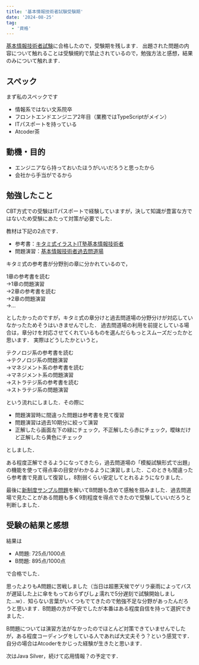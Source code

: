```yaml
---
title: '基本情報技術者試験受験期'
date: '2024-08-25'
tag:
  - '資格'
---
```


[基本情報技術者試験](https://www.ipa.go.jp/shiken/kubun/fe.html)に合格したので，受験期を残します．
出題された問題の内容について触れることは受験規約で禁止されているので，勉強方法と感想，結果のみについて触れます．

## スペック

まず私のスペックです

- 情報系ではない文系院卒
- フロントエンドエンジニア2年目（業務ではTypeScriptがメイン）
- ITパスポートを持っている
- Atcoder茶

## 動機・目的

- エンジニアなら持っておいたほうがいいだろうと思ったから
- 会社から手当がでるから

## 勉強したこと

CBT方式での受験はITパスポートで経験していますが，決して知識が豊富な方ではないため受験にあたって対策が必要でした．

教材は下記の2点です．

- 参考書：[キタミ式イラストIT塾基本情報技術者](https://www.amazon.co.jp/%E3%82%AD%E3%82%BF%E3%83%9F%E5%BC%8F%E3%82%A4%E3%83%A9%E3%82%B9%E3%83%88IT%E5%A1%BE-%E5%9F%BA%E6%9C%AC%E6%83%85%E5%A0%B1%E6%8A%80%E8%A1%93%E8%80%85-%E4%BB%A4%E5%92%8C05%E5%B9%B4-%E3%81%8D%E3%81%9F%E3%81%BF-%E3%82%8A%E3%82%85%E3%81%86%E3%81%98/dp/4297131862)
- 問題演習：[基本情報技術者過去問道場](https://www.fe-siken.com/fekakomon.php)

キタミ式の参考書が分野別の章に分かれているので，

1章の参考書を読む<br>
→1章の問題演習<br>
→2章の参考書を読む<br>
→2章の問題演習<br>
→...

としたかったのですが，キタミ式の章分けと過去問道場の分野分けが対応していなかったためそうはいきませんでした．
過去問道場の利用を前提としている場合は，章分けを対応させてくれているものを選んだらもっとスムーズだったかと思います．
実際はどうしたかというと，

テクノロジ系の参考書を読む<br>
→テクノロジ系の問題演習<br>
→マネジメント系の参考書を読む<br>
→マネジメント系の問題演習<br>
→ストラテジ系の参考書を読む<br>
→ストラテジ系の問題演習

という流れにしました．その際に

- 問題演習時に間違った問題は参考書を見て復習
- 問題演習は過去10期分に絞って演習
- 正解したら画面左下の緑にチェック，不正解したら赤にチェック，曖昧だけど正解したら黄色にチェック

としました．

ある程度正解できるようになってきたら，過去問道場の「模擬試験形式で出題」の機能を使って得点率の目安がわかるように演習しました．このときも間違ったら参考書で見直して復習し，8割弱くらい安定してとれるようになりました．

最後に[新制度サンプル問題](https://www.fe-siken.com/kakomon/sample/)を解いてB問題も含めて感触を掴みました．過去問道場で見たことがある問題も多く9割程度を得点できたので受験していいだろうと判断しました．

## 受験の結果と感想

結果は

- A問題: 725点/1000点
- B問題: 895点/1000点

で合格でした．

思ったよりもA問題に苦戦しました（当日は超悪天候でゲリラ豪雨によってバスが遅延した上に傘をもっておらずびしょ濡れで5分遅刻で試験開始しました...w）．知らない言葉がいくつもでてきたので勉強不足な分野があったんだろうと思います．B問題の方が不安でしたが本番はある程度自信を持って選択できました．

B問題については演習方法がなかったのでほとんど対策できていませんでしたが，ある程度コーディングをしている人であれば大丈夫そう？という感覚です．自分の場合はAtcoderをかじった経験が生きたと思います．

次はJava Silver，続けて応用情報？の予定です．
